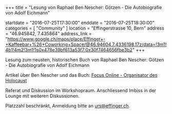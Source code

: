 +++
title = "Lesung von Raphael Ben Nescher: Götzen - Die Autobiografie von Adolf Eichmann"

startdate = "2016-07-25T17:30:00"
enddate = "2016-07-25T18:30:00"
categories = [ "Community" ]
location = "Effingerstrasse 10, Bern"
address = "46.945842, 7.435864"
address_link = "https://www.google.ch/maps/place/Effinger+-+Kaffeebar+%26+Coworking+Space/@46.94604,7.4336198,17z/data=!3m1!4b1!4m2!3m1!1s0x478e39bf613a53f7:0x30f7464656fbe3b2"
+++

Lesung zum neusten, historischen Buch von Raphael Ben Nescher: Götzen - Die Autobiografie von Adolf Eichmann

Artikel über Ben Nescher und das Buch: [Focus Online - Organisator des Holocaust](http://www.focus.de/wissen/mensch/geschichte/memoiren-erstmals-kommentiert-eichmann-der-organisator-des-holocaust-ich-hatte-zu-gehorchen-es-war-krieg_id_5589019.html)

Referat und Diskussion im Workshopraum. Anschliessend Imbiss in der Lounge mit weiteren Diskussionen.

Platzzahl beschränkt, Anmeldung bitte an [urs@effinger.ch](mailto:urs@effinger.ch).
